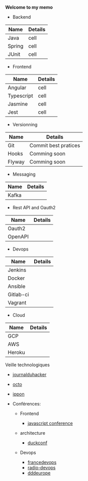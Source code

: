 **Welcome to my memo**

- Backend

| Name | Details |
| ------ | ------ |
| Java   | cell |
| Spring | cell |
| JUnit  | cell |

- Frontend

| Name | Details |
| ------ | ------ |
| Angular | cell |
| Typescript | cell |
| Jasmine | cell |
| Jest | cell |
 

- Versionning

| Name | Details |
| ------ | ------ |
| Git | Commit best pratices |
| Hooks | Comming soon |
| Flyway | Comming soon |


- Messaging

| Name | Details |
| ------ | ------ |
| Kafka |  |

- Rest API and Oauth2

| Name | Details |
| ------ | ------ |
| Oauth2 |  |
| OpenAPI |  |

- Devops

| Name | Details |
| ------ | ------ |
| Jenkins |  |
| Docker |  |
| Ansible |  |
| Gitlab-ci |  |
| Vagrant |  |

- Cloud

| Name | Details |
| ------ | ------ |
| GCP |  |
| AWS |  |
| Heroku |  |

Veille technologiques
- [journalduhacker](https://www.journalduhacker.net/)
- [octo](https://blog.octo.com/)
- [ippon](https://blog.ippon.fr/)

- Conférences:
    - Frontend
        - [javascript conference](https://javascript-conference.com/london/)

    - architecture
        - [duckconf](https://www.laduckconf.com/)

    - Devops
        - [francedevops](https://www.francedevops.fr/)
        - [radio-devops](https://lydra.fr/radio-devops/)
        - [dddeurope](https://dddeurope.com/)
